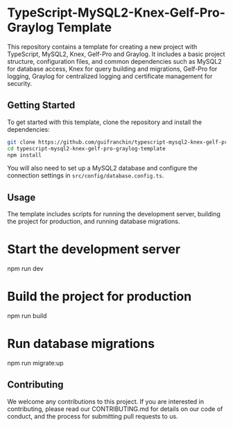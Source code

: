 # TypeScript-MySQL2-Knex-Gelf-Pro-Graylog Template

This repository contains a template for creating a new project with TypeScript, MySQL2, Knex, Gelf-Pro and Graylog. It includes a basic project structure, configuration files, and common dependencies such as MySQL2 for database access, Knex for query building and migrations, Gelf-Pro for logging, Graylog for centralized logging and certificate management for security.

## Getting Started

To get started with this template, clone the repository and install the dependencies:

```bash
git clone https://github.com/guifranchin/typescript-mysql2-knex-gelf-pro-graylog-template.git
cd typescript-mysql2-knex-gelf-pro-graylog-template
npm install
```

You will also need to set up a MySQL2 database and configure the connection settings in `src/config/database.config.ts`.

## Usage
The template includes scripts for running the development server, building the project for production, and running database migrations.

# Start the development server
npm run dev

# Build the project for production
npm run build

# Run database migrations
npm run migrate:up

## Contributing
We welcome any contributions to this project. If you are interested in contributing, please read our CONTRIBUTING.md for details on our code of conduct, and the process for submitting pull requests to us.
